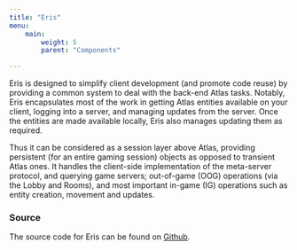 ```yaml
---
title: "Eris"
menu:
    main:
        weight: 5
        parent: "Components"

---
```


Eris is designed to simplify client development (and promote code reuse) by providing a common system to deal with the
back-end Atlas tasks. Notably, Eris encapsulates most of the work in getting Atlas entities available on your client,
logging into a server, and managing updates from the server. Once the entities are made available locally, Eris also
manages updating them as required.

Thus it can be considered as a session layer above Atlas, providing persistent (for
an entire gaming session) objects as opposed to transient Atlas ones. It handles the client-side implementation of the
meta-server protocol, and querying game servers; out-of-game (OOG) operations (via the Lobby and Rooms), and most
important in-game (IG) operations such as entity creation, movement and updates.

### Source

The source code for Eris can be found on [Github](https://github.com/worldforge/worldforge/tree/master/libs/eris).